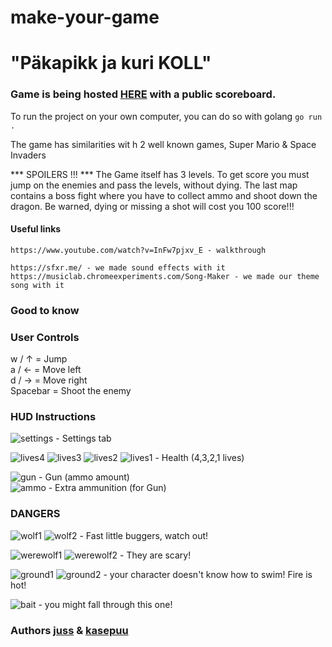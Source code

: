 # make-your-game
# "Päkapikk ja kuri KOLL"

### Game is being hosted [HERE](http://joelsoft.eu:1111/) with a public scoreboard.

To run the project on your own computer, you can do so with golang `go run .`

The game has similarities wit h 2 well known games, Super Mario & Space Invaders 

*** SPOILERS !!! *** 
The Game itself has 3 levels. To get score you must jump on the enemies and pass the levels, without dying.
The last map contains a boss fight where you have to collect ammo and shoot down the dragon.
Be warned, dying or missing a shot will cost you 100 score!!!


#### Useful links
```
https://www.youtube.com/watch?v=InFw7pjxv_E - walkthrough
 
https://sfxr.me/ - we made sound effects with it
https://musiclab.chromeexperiments.com/Song-Maker - we made our theme song with it
```

### Good to know

### User Controls
w / ↑ = Jump   
a / ← = Move left  
d / → = Move right  
Spacebar = Shoot the enemy      

### HUD Instructions
![settings](https://01.kood.tech/git/juss/make-your-game/raw/branch/master/game/images/hud/settings.png) - Settings tab     

![lives4](https://01.kood.tech/git/juss/make-your-game/raw/branch/master/game/images/hud/lives_4.png)
![lives3](https://01.kood.tech/git/juss/make-your-game/raw/branch/master/game/images/hud/lives_3.png)
![lives2](https://01.kood.tech/git/juss/make-your-game/raw/branch/master/game/images/hud/lives_2.png)
![lives1](https://01.kood.tech/git/juss/make-your-game/raw/branch/master/game/images/hud/lives_1.png) - Health (4,3,2,1 lives)  
    
![gun](https://01.kood.tech/git/juss/make-your-game/raw/branch/master/game/images/hud/gun.png) - Gun (ammo amount)  
![ammo](https://01.kood.tech/git/juss/make-your-game/raw/branch/master/game/images/ammo.png) - Extra ammunition (for Gun) 

### DANGERS
![wolf1](https://01.kood.tech/git/juss/make-your-game/raw/branch/master/game/images/characters/villains/brown_dog.gif)
![wolf2](https://01.kood.tech/git/juss/make-your-game/raw/branch/master/game/images/characters/villains/black_dog.gif) - Fast little buggers, watch out!           

![werewolf1](https://01.kood.tech/git/juss/make-your-game/raw/branch/master/game/images/characters/villains/werewolf.gif)
![werewolf2](https://01.kood.tech/git/juss/make-your-game/raw/branch/master/game/images/characters/villains/werewolf_dark.gif) - They are scary!           

![ground1](https://01.kood.tech/git/juss/make-your-game/raw/branch/master/game/level/sprites/level1/w.png)
![ground2](https://01.kood.tech/git/juss/make-your-game/raw/branch/master/game/level/sprites/level2/w.png) - your character doesn't know how to swim! Fire is hot!

![bait](https://01.kood.tech/git/juss/make-your-game/raw/branch/master/game/level/sprites/level2/-.png) - you might fall through this one!          
        

### Authors [juss](https://01.kood.tech/git/juss) & [kasepuu](https://01.kood.tech/git/kasepuu) 